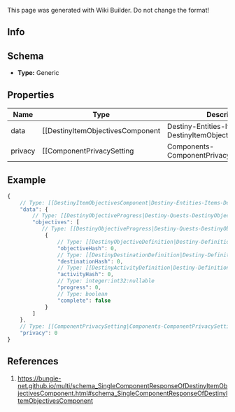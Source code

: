 <span class="wiki-builder">This page was generated with Wiki Builder. Do not change the format!</span>

## Info

## Schema
* **Type:** Generic

## Properties
Name | Type | Description
---- | ---- | -----------
data | [[DestinyItemObjectivesComponent|Destiny-Entities-Items-DestinyItemObjectivesComponent]] | 
privacy | [[ComponentPrivacySetting|Components-ComponentPrivacySetting]]:Enum | 

## Example
```javascript
{
    // Type: [[DestinyItemObjectivesComponent|Destiny-Entities-Items-DestinyItemObjectivesComponent]]
    "data": {
        // Type: [[DestinyObjectiveProgress|Destiny-Quests-DestinyObjectiveProgress]][]
        "objectives": [
           // Type: [[DestinyObjectiveProgress|Destiny-Quests-DestinyObjectiveProgress]]
            {
                // Type: [[DestinyObjectiveDefinition|Destiny-Definitions-DestinyObjectiveDefinition]]:ManifestDefinition:integer:uint32
                "objectiveHash": 0,
                // Type: [[DestinyDestinationDefinition|Destiny-Definitions-DestinyDestinationDefinition]]:ManifestDefinition:integer:uint32:nullable
                "destinationHash": 0,
                // Type: [[DestinyActivityDefinition|Destiny-Definitions-DestinyActivityDefinition]]:ManifestDefinition:integer:uint32:nullable
                "activityHash": 0,
                // Type: integer:int32:nullable
                "progress": 0,
                // Type: boolean
                "complete": false
            }
        ]
    },
    // Type: [[ComponentPrivacySetting|Components-ComponentPrivacySetting]]:Enum
    "privacy": 0
}

```

## References
1. https://bungie-net.github.io/multi/schema_SingleComponentResponseOfDestinyItemObjectivesComponent.html#schema_SingleComponentResponseOfDestinyItemObjectivesComponent
